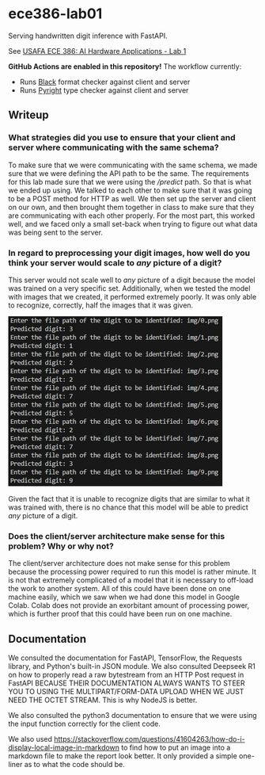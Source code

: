# ece386-lab01

Serving handwritten digit inference with FastAPI.

See [USAFA ECE 386: AI Hardware Applications - Lab 1](https://usafa-ece.github.io/ece386-book/b1-prediction/lab-digits-api.html)

**GitHub Actions are enabled in this repository!** The workflow currently:

- Runs [Black](https://black.readthedocs.io/en/stable/index.html) format checker against client and server
- Runs [Pyright](https://microsoft.github.io/pyright/#/) type checker against client and server

## Writeup

### What strategies did you use to ensure that your client and server where communicating with the same schema?
To make sure that we were communicating with the same schema, we made sure that we were defining the API path to be the same. The requirements for this lab made sure that we were using the */predict* path. So that is what we ended up using. We talked to each other to make sure that it was going to be a POST method for HTTP as well. We then set up the server and client on our own, and then brought them together in class to make sure that they are communicating with each other properly. For the most part, this worked well, and we faced only a small set-back when trying to figure out what data was being sent to the server. 

### In regard to preprocessing your digit images, how well do you think your server would scale to *any* picture of a digit?
This server would not scale well to *any* picture of a digit because the model was trained on a very specific set. Additionally, when we tested the model with images that we created, it performed extremely poorly. It was only able to recognize, correctly, half the images that it was given. 

![alt text](testResults.png "Test Results")

Given the fact that it is unable to recognize digits that are similar to what it was trained with, there is no chance that this model will be able to predict *any* picture of a digit. 

### Does the client/server architecture make sense for this problem? Why or why not?
The client/server architecture does not make sense for this problem because the processing power required to run this model is rather minute. It is not that extremely complicated of a model that it is necessary to off-load the work to another system. All of this could have been done on one machine easily, which we saw when we had done this model in Google Colab. Colab does not provide an exorbitant amount of processing power, which is further proof that this could have been run on one machine. 

## Documentation

We consulted the documentation for FastAPI, TensorFlow, the Requests library, and Python's built-in JSON module. We also consulted Deepseek R1 on how to properly read a raw bytestream from an HTTP Post request in FastAPI BECAUSE THEIR DOCUMENTATION ALWAYS WANTS TO STEER YOU TO USING THE MULTIPART/FORM-DATA UPLOAD WHEN WE JUST NEED THE OCTET STREAM. This is why NodeJS is better.

We also consulted the python3 documentation to ensure that we were using the input function correctly for the client code.

We also used https://stackoverflow.com/questions/41604263/how-do-i-display-local-image-in-markdown to find how to put an image into a markdown file to make the report look better. It only provided a simple one-liner as to what the code should be. 
